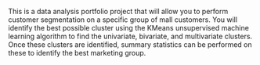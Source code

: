 This is a data analysis portfolio project that will allow you to perform customer segmentation on a specific group of mall customers. You will identify the best possible cluster using the KMeans unsupervised machine learning algorithm to find the univariate, bivariate, and multivariate clusters.  Once these clusters are identified, summary statistics can be performed on these to identify the best marketing group.
